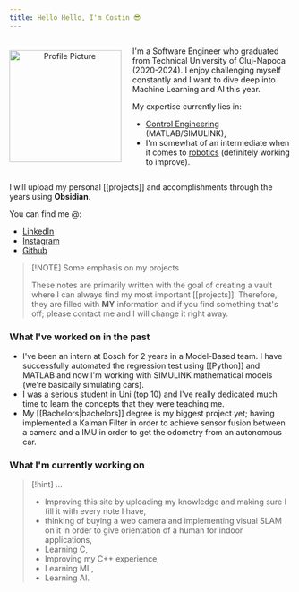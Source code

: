 ```yaml
---
title: Hello Hello, I'm Costin 😎
---
```

<div style="display: flex; align-items: center;"> <!-- Profile Picture on the Left --> <div style="flex: 1; text-align: center;"> <img src="about-me/public/pictures/beligool.jpg" alt="Profile Picture" style="width: 200px;"> </div> <!-- Text on the Right --> <div style="flex: 2; padding-left: 20px;"> <p>I'm a Software Engineer who graduated from Technical University of Cluj-Napoca (2020-2024). I enjoy challenging myself constantly and I want to dive deep into Machine Learning and AI this year.</p> <p>My expertise currently lies in:</p> <ul> <li><a href="obsidian://open?vault=YourVaultName&file=Control%20Engineering">Control Engineering</a> (MATLAB/SIMULINK),</li> <li>I'm somewhat of an intermediate when it comes to <a href="obsidian://open?vault=YourVaultName&file=robotics">robotics</a> (definitely working to improve).</li> </ul> </div> </div>

I will upload my personal [[projects]] and accomplishments through the years using **Obsidian**.

You can find me @:
* [LinkedIn](https://www.linkedin.com/in/costin-chitic-1169a6235/)
* [Instagram](https://www.instagram.com/costin_chitic/)
* [Github](https://github.com/costineesti)

>[!NOTE] Some emphasis on my projects
>
>These notes are primarily written with the goal of creating a vault where I can always find my most important [[projects]]. Therefore, they are filled with **MY** information and if you find something that's off; please contact me and I will change it right away.

### What I've worked on in the past

* I've been an intern at Bosch for 2 years in a Model-Based team. I have successfully automated the regression test using [[Python]] and MATLAB and now I'm working with SIMULINK mathematical models (we're basically simulating cars).
* I was a serious student in Uni (top 10) and I've really dedicated much time to learn the concepts that they were teaching me.
* My [[Bachelors|bachelors]] degree is my biggest project yet; having implemented a Kalman Filter in order to achieve sensor fusion between a camera and a IMU in order to get the odometry from an autonomous car.

### What I'm currently working on

>[!hint] ...
> - Improving this site by uploading my knowledge and making sure I fill it with every note I have,
> - thinking of buying a web camera and implementing visual SLAM on it in order to give orientation of a human for indoor applications,
> - Learning C,
> - Improving my C++ experience,
> - Learning ML,
> - Learning AI.
